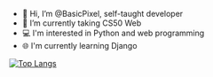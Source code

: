 - 👋 Hi, I’m @BasicPixel, self-taught developer
- 🌱 I’m currently taking CS50 Web
- 💻 I'm interested in Python and web programming
- 🌐 I'm currently learning Django

[![Top Langs](https://github-readme-stats.vercel.app/api/top-langs/?username=BasicPixel&layout=compact)](https://github.com/anuraghazra/github-readme-stats)

<!-- ![BasicPixel's GitHub stats](https://github-readme-stats.vercel.app/api?username=BasicPixel&show_icons=true&theme=dark) -->
